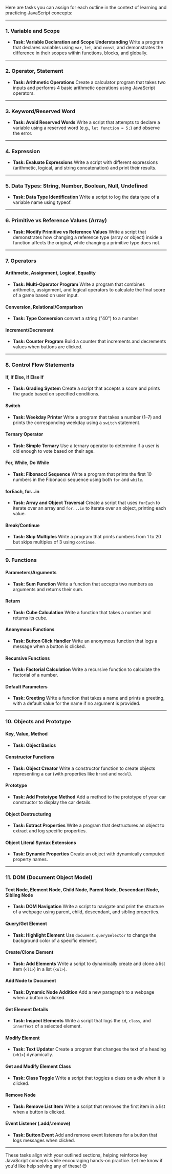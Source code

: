 Here are tasks you can assign for each outline in the context of learning and practicing JavaScript concepts:

---

### **1. Variable and Scope**

- **Task: Variable Declaration and Scope Understanding**
  Write a program that declares variables using `var`, `let`, and `const`, and demonstrates the difference in their scopes within functions, blocks, and globally.

---

### **2. Operator, Statement**

- **Task: Arithmetic Operations**
  Create a calculator program that takes two inputs and performs 4 basic arithmetic operations using JavaScript operators.

---

### **3. Keyword/Reserved Word**

- **Task: Avoid Reserved Words**
  Write a script that attempts to declare a variable using a reserved word (e.g., `let function = 5;`) and observe the error.

---

### **4. Expression**

- **Task: Evaluate Expressions**
  Write a script with different expressions (arithmetic, logical, and string concatenation) and print their results.

---

### **5. Data Types: String, Number, Boolean, Null, Undefined**

- **Task: Data Type Identification**
  Write a script to log the data type of a variable name using typeof.

---

### **6. Primitive vs Reference Values (Array)**

- **Task: Modify Primitive vs Reference Values**
  Write a script that demonstrates how changing a reference type (array or object) inside a function affects the original, while changing a primitive type does not.

---

### **7. Operators**

#### Arithmetic, Assignment, Logical, Equality

- **Task: Multi-Operator Program**
  Write a program that combines arithmetic, assignment, and logical operators to calculate the final score of a game based on user input.

#### Conversion, Relational/Comparison

- **Task: Type Conversion**
  convert a string ("40") to a number

#### Increment/Decrement

- **Task: Counter Program**
  Build a counter that increments and decrements values when buttons are clicked.

---

### **8. Control Flow Statements**

#### If, If Else, If Else If

- **Task: Grading System**
  Create a script that accepts a score and prints the grade based on specified conditions.

#### Switch

- **Task: Weekday Printer**
  Write a program that takes a number (1–7) and prints the corresponding weekday using a `switch` statement.

#### Ternary Operator

- **Task: Simple Ternary**
  Use a ternary operator to determine if a user is old enough to vote based on their age.

#### For, While, Do While

- **Task: Fibonacci Sequence**
  Write a program that prints the first 10 numbers in the Fibonacci sequence using both `for` and `while`.

#### forEach, for...in

- **Task: Array and Object Traversal**
  Create a script that uses `forEach` to iterate over an array and `for...in` to iterate over an object, printing each value.

#### Break/Continue

- **Task: Skip Multiples**
  Write a program that prints numbers from 1 to 20 but skips multiples of 3 using `continue`.

---

### **9. Functions**

#### Parameters/Arguments

- **Task: Sum Function**
  Write a function that accepts two numbers as arguments and returns their sum.

#### Return

- **Task: Cube Calculation**
  Write a function that takes a number and returns its cube.

#### Anonymous Functions

- **Task: Button Click Handler**
  Write an anonymous function that logs a message when a button is clicked.

#### Recursive Functions

- **Task: Factorial Calculation**
  Write a recursive function to calculate the factorial of a number.

#### Default Parameters

- **Task: Greeting**
  Write a function that takes a name and prints a greeting, with a default value for the name if no argument is provided.

---

### **10. Objects and Prototype**

#### Key, Value, Method

- **Task: Object Basics**
 

#### Constructor Functions

- **Task: Object Creator**
  Write a constructor function to create objects representing a car (with properties like `brand` and `model`).

#### Prototype

- **Task: Add Prototype Method**
  Add a method to the prototype of your car constructor to display the car details.

#### Object Destructuring

- **Task: Extract Properties**
  Write a program that destructures an object to extract and log specific properties.

#### Object Literal Syntax Extensions

- **Task: Dynamic Properties**
  Create an object with dynamically computed property names.

---

### **11. DOM (Document Object Model)**

#### Text Node, Element Node, Child Node, Parent Node, Descendant Node, Sibling Node

- **Task: DOM Navigation**
  Write a script to navigate and print the structure of a webpage using parent, child, descendant, and sibling properties.

#### Query/Get Element

- **Task: Highlight Element**
  Use `document.querySelector` to change the background color of a specific element.

#### Create/Clone Element

- **Task: Add Elements**
  Write a script to dynamically create and clone a list item (`<li>`) in a list (`<ul>`).

#### Add Node to Document

- **Task: Dynamic Node Addition**
  Add a new paragraph to a webpage when a button is clicked.

#### Get Element Details

- **Task: Inspect Elements**
  Write a script that logs the `id`, `class`, and `innerText` of a selected element.

#### Modify Element

- **Task: Text Updater**
  Create a program that changes the text of a heading (`<h1>`) dynamically.

#### Get and Modify Element Class

- **Task: Class Toggle**
  Write a script that toggles a class on a div when it is clicked.

#### Remove Node

- **Task: Remove List Item**
  Write a script that removes the first item in a list when a button is clicked.

#### Event Listener (.add/.remove)

- **Task: Button Event**
  Add and remove event listeners for a button that logs messages when clicked.

---

These tasks align with your outlined sections, helping reinforce key JavaScript concepts while encouraging hands-on practice. Let me know if you'd like help solving any of these! 😊
